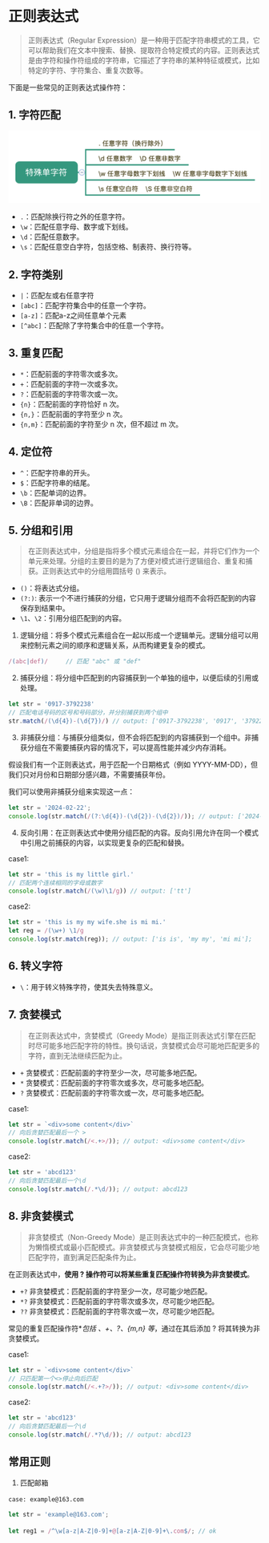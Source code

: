 # 正则表达式

> 正则表达式（Regular Expression）是一种用于匹配字符串模式的工具，它可以帮助我们在文本中搜索、替换、提取符合特定模式的内容。正则表达式是由字符和操作符组成的字符串，它描述了字符串的某种特征或模式，比如特定的字符、字符集合、重复次数等。

下面是一些常见的正则表达式操作符：

## 1. 字符匹配

![Alt text](image.png)

- `.`：匹配除换行符之外的任意字符。
- `\w`：匹配任意字母、数字或下划线。
- `\d`：匹配任意数字。
- `\s`：匹配任意空白字符，包括空格、制表符、换行符等。

## 2. 字符类别

- `|`：匹配左或右任意字符
- `[abc]`：匹配字符集合中的任意一个字符。
- `[a-z]`：匹配a-z之间任意单个元素
- `[^abc]`：匹配除了字符集合中的任意一个字符。

## 3. 重复匹配

- `*`：匹配前面的字符零次或多次。
- `+`：匹配前面的字符一次或多次。
- `?`：匹配前面的字符零次或一次。
- `{n}`：匹配前面的字符恰好 n 次。
- `{n,}`：匹配前面的字符至少 n 次。
- `{n,m}`：匹配前面的字符至少 n 次，但不超过 m 次。

## 4. 定位符

- `^`：匹配字符串的开头。
- `$`：匹配字符串的结尾。
- `\b`：匹配单词的边界。
- `\B`：匹配非单词的边界。

## 5. 分组和引用

> 在正则表达式中，分组是指将多个模式元素组合在一起，并将它们作为一个单元来处理。分组的主要目的是为了方便对模式进行逻辑组合、重复和捕获。正则表达式中的分组用圆括号 () 来表示。

- `()`：将表达式分组。
- `(?:)`: 表示一个不进行捕获的分组，它只用于逻辑分组而不会将匹配到的内容保存到结果中。
- `\1`、`\2`：引用分组匹配到的内容。

1. 逻辑分组：将多个模式元素组合在一起以形成一个逻辑单元。逻辑分组可以用来控制元素之间的顺序和逻辑关系，从而构建更复杂的模式。

```js
/(abc|def)/     // 匹配 "abc" 或 "def"
```

2. 捕获分组：将分组中匹配到的内容捕获到一个单独的组中，以便后续的引用或处理。

```js
let str = '0917-3792238'
// 匹配电话号码的区号和号码部分，并分别捕获到两个组中
str.match(/(\d{4})-(\d{7})/) // output: ['0917-3792238', '0917', '3792238']
```

3. 非捕获分组：与捕获分组类似，但不会将匹配到的内容捕获到一个组中。非捕获分组在不需要捕获内容的情况下，可以提高性能并减少内存消耗。

假设我们有一个正则表达式，用于匹配一个日期格式（例如 YYYY-MM-DD），但我们只对月份和日期部分感兴趣，不需要捕获年份。

我们可以使用非捕获分组来实现这一点：

```js
let str = '2024-02-22';
console.log(str.match(/(?:\d{4})-(\d{2})-(\d{2})/)); // output: ['2024-02-22', '02', '22']
```

4. 反向引用：在正则表达式中使用分组匹配的内容。反向引用允许在同一个模式中引用之前捕获的内容，以实现更复杂的匹配和替换。

case1:

```js
let str = 'this is my little girl.'
// 匹配两个连续相同的字母或数字
console.log(str.match(/(\w)\1/g)) // output: ['tt']
```

case2:

```js
let str = 'this is my my wife.she is mi mi.'
let reg = /(\w+) \1/g
console.log(str.match(reg)); // output: ['is is', 'my my', 'mi mi'];
```

## 6. 转义字符

- `\`：用于转义特殊字符，使其失去特殊意义。

## 7. 贪婪模式

> 在正则表达式中，贪婪模式（Greedy Mode）是指正则表达式引擎在匹配时尽可能多地匹配字符的特性。换句话说，贪婪模式会尽可能地匹配更多的字符，直到无法继续匹配为止。

- `+` 贪婪模式：匹配前面的字符至少一次，尽可能多地匹配。
- `*` 贪婪模式：匹配前面的字符零次或多次，尽可能多地匹配。
- `?` 贪婪模式：匹配前面的字符零次或一次，尽可能多地匹配。

case1:

```js
let str = `<div>some content</div>`
// 向后贪婪匹配最后一个 >
console.log(str.match(/<.+>/)); // output: <div>some content</div>
```

case2:

```js
let str = 'abcd123'
// 向后贪婪匹配最后一个\d
console.log(str.match(/.*\d/)); // output: abcd123
```


## 8. 非贪婪模式

> 非贪婪模式（Non-Greedy Mode）是正则表达式中的一种匹配模式，也称为懒惰模式或最小匹配模式。非贪婪模式与贪婪模式相反，它会尽可能少地匹配字符，直到满足匹配条件为止。

在正则表达式中，**使用 ? 操作符可以将某些重复匹配操作符转换为非贪婪模式**。

- `+?` 非贪婪模式：匹配前面的字符至少一次，尽可能少地匹配。
- `*?` 非贪婪模式：匹配前面的字符零次或多次，尽可能少地匹配。
- `??` 非贪婪模式：匹配前面的字符零次或一次，尽可能少地匹配。

常见的重复匹配操作符**包括 *、+、?、{m,n} 等**，通过在其后添加 ? 将其转换为非贪婪模式。

case1:

```js
let str = `<div>some content</div>`
// 只匹配第一个<>停止向后匹配
console.log(str.match(/<.+?>/)); // output: <div>some content</div>
```

case2: 

```js
let str = 'abcd123'
// 向后贪婪匹配最后一个\d
console.log(str.match(/.*?\d/)); // output: abcd123
```


## 常用正则

1. 匹配邮箱

`case: example@163.com`

```js
let str = 'example@163.com';

let reg1 = /^\w[a-z|A-Z|0-9]+@[a-z|A-Z|0-9]+\.com$/; // ok

```

